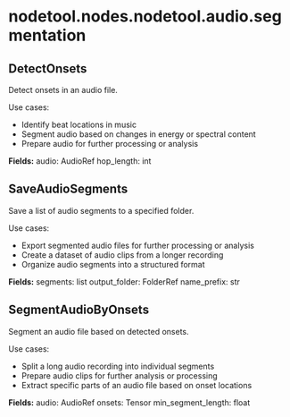 # nodetool.nodes.nodetool.audio.segmentation

## DetectOnsets

Detect onsets in an audio file.

Use cases:
- Identify beat locations in music
- Segment audio based on changes in energy or spectral content
- Prepare audio for further processing or analysis

**Fields:**
audio: AudioRef
hop_length: int

## SaveAudioSegments

Save a list of audio segments to a specified folder.

Use cases:
- Export segmented audio files for further processing or analysis
- Create a dataset of audio clips from a longer recording
- Organize audio segments into a structured format

**Fields:**
segments: list
output_folder: FolderRef
name_prefix: str

## SegmentAudioByOnsets

Segment an audio file based on detected onsets.

Use cases:
- Split a long audio recording into individual segments
- Prepare audio clips for further analysis or processing
- Extract specific parts of an audio file based on onset locations

**Fields:**
audio: AudioRef
onsets: Tensor
min_segment_length: float

